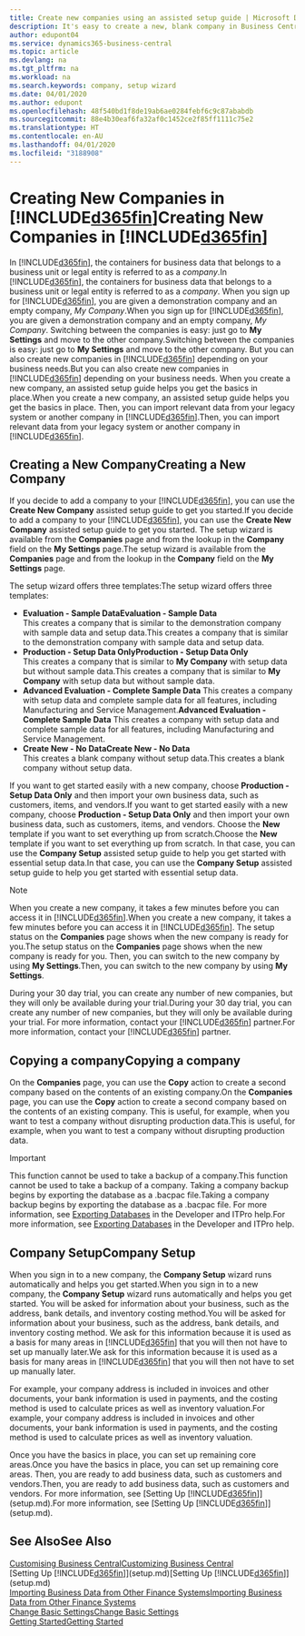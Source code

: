 ```yaml
---
title: Create new companies using an assisted setup guide | Microsoft Docs
description: It's easy to create a new, blank company in Business Central. An assisted setup guide helps you through the steps, and you can import your existing business data.
author: edupont04
ms.service: dynamics365-business-central
ms.topic: article
ms.devlang: na
ms.tgt_pltfrm: na
ms.workload: na
ms.search.keywords: company, setup wizard
ms.date: 04/01/2020
ms.author: edupont
ms.openlocfilehash: 48f540bd1f8de19ab6ae0284febf6c9c87ababdb
ms.sourcegitcommit: 88e4b30eaf6fa32af0c1452ce2f85ff1111c75e2
ms.translationtype: HT
ms.contentlocale: en-AU
ms.lasthandoff: 04/01/2020
ms.locfileid: "3188908"
---
```

# <a name="creating-new-companies-in-d365fin"></a><span data-ttu-id="196b8-104">Creating New Companies in [!INCLUDE[d365fin](includes/d365fin_md.md)]</span><span class="sxs-lookup"><span data-stu-id="196b8-104">Creating New Companies in [!INCLUDE[d365fin](includes/d365fin_md.md)]</span></span>
<span data-ttu-id="196b8-105">In [!INCLUDE[d365fin](includes/d365fin_md.md)], the containers for business data that belongs to a business unit or legal entity is referred to as a *company*.</span><span class="sxs-lookup"><span data-stu-id="196b8-105">In [!INCLUDE[d365fin](includes/d365fin_md.md)], the containers for business data that belongs to a business unit or legal entity is referred to as a *company*.</span></span> <span data-ttu-id="196b8-106">When you sign up for [!INCLUDE[d365fin](includes/d365fin_md.md)], you are given a demonstration company and an empty company, *My Company*.</span><span class="sxs-lookup"><span data-stu-id="196b8-106">When you sign up for [!INCLUDE[d365fin](includes/d365fin_md.md)], you are given a demonstration company and an empty company, *My Company*.</span></span> <span data-ttu-id="196b8-107">Switching between the companies is easy: just go to **My Settings** and move to the other company.</span><span class="sxs-lookup"><span data-stu-id="196b8-107">Switching between the companies is easy: just go to **My Settings** and move to the other company.</span></span> <span data-ttu-id="196b8-108">But you can also create new companies in [!INCLUDE[d365fin](includes/d365fin_md.md)] depending on your business needs.</span><span class="sxs-lookup"><span data-stu-id="196b8-108">But you can also create new companies in [!INCLUDE[d365fin](includes/d365fin_md.md)] depending on your business needs.</span></span> <span data-ttu-id="196b8-109">When you create a new company, an assisted setup guide helps you get the basics in place.</span><span class="sxs-lookup"><span data-stu-id="196b8-109">When you create a new company, an assisted setup guide helps you get the basics in place.</span></span> <span data-ttu-id="196b8-110">Then, you can import relevant data from your legacy system or another company in [!INCLUDE[d365fin](includes/d365fin_md.md)].</span><span class="sxs-lookup"><span data-stu-id="196b8-110">Then, you can import relevant data from your legacy system or another company in [!INCLUDE[d365fin](includes/d365fin_md.md)].</span></span>  

## <a name="creating-a-new-company"></a><span data-ttu-id="196b8-111">Creating a New Company</span><span class="sxs-lookup"><span data-stu-id="196b8-111">Creating a New Company</span></span>
<span data-ttu-id="196b8-112">If you decide to add a company to your [!INCLUDE[d365fin](includes/d365fin_md.md)], you can use the **Create New Company** assisted setup guide to get you started.</span><span class="sxs-lookup"><span data-stu-id="196b8-112">If you decide to add a company to your [!INCLUDE[d365fin](includes/d365fin_md.md)], you can use the **Create New Company** assisted setup guide to get you started.</span></span> <span data-ttu-id="196b8-113">The setup wizard is available from the **Companies** page and from the lookup in the **Company** field on the **My Settings** page.</span><span class="sxs-lookup"><span data-stu-id="196b8-113">The setup wizard is available from the **Companies** page and from the lookup in the **Company** field on the **My Settings** page.</span></span>  

<span data-ttu-id="196b8-114">The setup wizard offers three templates:</span><span class="sxs-lookup"><span data-stu-id="196b8-114">The setup wizard offers three templates:</span></span>

-   <span data-ttu-id="196b8-115">**Evaluation - Sample Data**</span><span class="sxs-lookup"><span data-stu-id="196b8-115">**Evaluation - Sample Data**</span></span>  
    <span data-ttu-id="196b8-116">This creates a company that is similar to the demonstration company with sample data and setup data.</span><span class="sxs-lookup"><span data-stu-id="196b8-116">This creates a company that is similar to the demonstration company with sample data and setup data.</span></span>  
-   <span data-ttu-id="196b8-117">**Production - Setup Data Only**</span><span class="sxs-lookup"><span data-stu-id="196b8-117">**Production - Setup Data Only**</span></span>  
    <span data-ttu-id="196b8-118">This creates a company that is similar to **My Company** with setup data but without sample data.</span><span class="sxs-lookup"><span data-stu-id="196b8-118">This creates a company that is similar to **My Company** with setup data but without sample data.</span></span>
-   <span data-ttu-id="196b8-119">**Advanced Evaluation - Complete Sample Data** This creates a company with setup data and complete sample data for all features, including Manufacturing and Service Management.</span><span class="sxs-lookup"><span data-stu-id="196b8-119">**Advanced Evaluation - Complete Sample Data** This creates a company with setup data and complete sample data for all features, including Manufacturing and Service Management.</span></span>
-   <span data-ttu-id="196b8-120">**Create New - No Data**</span><span class="sxs-lookup"><span data-stu-id="196b8-120">**Create New - No Data**</span></span>  
    <span data-ttu-id="196b8-121">This creates a blank company without setup data.</span><span class="sxs-lookup"><span data-stu-id="196b8-121">This creates a blank company without setup data.</span></span>  

<span data-ttu-id="196b8-122">If you want to get started easily with a new company, choose **Production - Setup Data Only** and then import your own business data, such as customers, items, and vendors.</span><span class="sxs-lookup"><span data-stu-id="196b8-122">If you want to get started easily with a new company, choose **Production - Setup Data Only** and then import your own business data, such as customers, items, and vendors.</span></span> <span data-ttu-id="196b8-123">Choose the **New** template if you want to set everything up from scratch.</span><span class="sxs-lookup"><span data-stu-id="196b8-123">Choose the **New** template if you want to set everything up from scratch.</span></span> <span data-ttu-id="196b8-124">In that case, you can use the **Company Setup** assisted setup guide to help you get started with essential setup data.</span><span class="sxs-lookup"><span data-stu-id="196b8-124">In that case, you can use the **Company Setup** assisted setup guide to help you get started with essential setup data.</span></span>  

> [!NOTE]  
>   <span data-ttu-id="196b8-125">When you create a new company, it takes a few minutes before you can access it in [!INCLUDE[d365fin](includes/d365fin_md.md)].</span><span class="sxs-lookup"><span data-stu-id="196b8-125">When you create a new company, it takes a few minutes before you can access it in [!INCLUDE[d365fin](includes/d365fin_md.md)].</span></span> <span data-ttu-id="196b8-126">The setup status on the **Companies** page shows when the new company is ready for you.</span><span class="sxs-lookup"><span data-stu-id="196b8-126">The setup status on the **Companies** page shows when the new company is ready for you.</span></span> <span data-ttu-id="196b8-127">Then, you can switch to the new company by using **My Settings**.</span><span class="sxs-lookup"><span data-stu-id="196b8-127">Then, you can switch to the new company by using **My Settings**.</span></span>  

<span data-ttu-id="196b8-128">During your 30 day trial, you can create any number of new companies, but they will only be available during your trial.</span><span class="sxs-lookup"><span data-stu-id="196b8-128">During your 30 day trial, you can create any number of new companies, but they will only be available during your trial.</span></span> <span data-ttu-id="196b8-129">For more information, contact your [!INCLUDE[d365fin](includes/d365fin_md.md)] partner.</span><span class="sxs-lookup"><span data-stu-id="196b8-129">For more information, contact your [!INCLUDE[d365fin](includes/d365fin_md.md)] partner.</span></span>  

## <a name="copying-a-company"></a><span data-ttu-id="196b8-130">Copying a company</span><span class="sxs-lookup"><span data-stu-id="196b8-130">Copying a company</span></span>
<span data-ttu-id="196b8-131">On the **Companies** page, you can use the **Copy** action to create a second company based on the contents of an existing company.</span><span class="sxs-lookup"><span data-stu-id="196b8-131">On the **Companies** page, you can use the **Copy** action to create a second company based on the contents of an existing company.</span></span> <span data-ttu-id="196b8-132">This is useful, for example, when you want to test a company without disrupting production data.</span><span class="sxs-lookup"><span data-stu-id="196b8-132">This is useful, for example, when you want to test a company without disrupting production data.</span></span>

> [!Important]
> <span data-ttu-id="196b8-133">This function cannot be used to take a backup of a company.</span><span class="sxs-lookup"><span data-stu-id="196b8-133">This function cannot be used to take a backup of a company.</span></span> <span data-ttu-id="196b8-134">Taking a company backup begins by exporting the database as a .bacpac file.</span><span class="sxs-lookup"><span data-stu-id="196b8-134">Taking a company backup begins by exporting the database as a .bacpac file.</span></span> <span data-ttu-id="196b8-135">For more information, see [Exporting Databases](/dynamics365/business-central/dev-itpro/administration/tenant-admin-center-database-export) in the Developer and ITPro help.</span><span class="sxs-lookup"><span data-stu-id="196b8-135">For more information, see [Exporting Databases](/dynamics365/business-central/dev-itpro/administration/tenant-admin-center-database-export) in the Developer and ITPro help.</span></span>

## <a name="company-setup"></a><span data-ttu-id="196b8-136">Company Setup</span><span class="sxs-lookup"><span data-stu-id="196b8-136">Company Setup</span></span>
<span data-ttu-id="196b8-137">When you sign in to a new company, the **Company Setup** wizard runs automatically and helps you get started.</span><span class="sxs-lookup"><span data-stu-id="196b8-137">When you sign in to a new company, the **Company Setup** wizard runs automatically and helps you get started.</span></span> <span data-ttu-id="196b8-138">You will be asked for information about your business, such as the address, bank details, and inventory costing method.</span><span class="sxs-lookup"><span data-stu-id="196b8-138">You will be asked for information about your business, such as the address, bank details, and inventory costing method.</span></span> <span data-ttu-id="196b8-139">We ask for this information because it is used as a basis for many areas in [!INCLUDE[d365fin](includes/d365fin_md.md)] that you will then not have to set up manually later.</span><span class="sxs-lookup"><span data-stu-id="196b8-139">We ask for this information because it is used as a basis for many areas in [!INCLUDE[d365fin](includes/d365fin_md.md)] that you will then not have to set up manually later.</span></span>  

<span data-ttu-id="196b8-140">For example, your company address is included in invoices and other documents, your bank information is used in payments, and the costing method is used to calculate prices as well as inventory valuation.</span><span class="sxs-lookup"><span data-stu-id="196b8-140">For example, your company address is included in invoices and other documents, your bank information is used in payments, and the costing method is used to calculate prices as well as inventory valuation.</span></span>  

<span data-ttu-id="196b8-141">Once you have the basics in place, you can set up remaining core areas.</span><span class="sxs-lookup"><span data-stu-id="196b8-141">Once you have the basics in place, you can set up remaining core areas.</span></span> <span data-ttu-id="196b8-142">Then, you are ready to add business data, such as customers and vendors.</span><span class="sxs-lookup"><span data-stu-id="196b8-142">Then, you are ready to add business data, such as customers and vendors.</span></span> <span data-ttu-id="196b8-143">For more information, see [Setting Up [!INCLUDE[d365fin](includes/d365fin_md.md)]](setup.md).</span><span class="sxs-lookup"><span data-stu-id="196b8-143">For more information, see [Setting Up [!INCLUDE[d365fin](includes/d365fin_md.md)]](setup.md).</span></span>  

## <a name="see-also"></a><span data-ttu-id="196b8-144">See Also</span><span class="sxs-lookup"><span data-stu-id="196b8-144">See Also</span></span>
[<span data-ttu-id="196b8-145">Customising Business Central</span><span class="sxs-lookup"><span data-stu-id="196b8-145">Customizing Business Central</span></span>](ui-customizing-overview.md)  
<span data-ttu-id="196b8-146">[Setting Up [!INCLUDE[d365fin](includes/d365fin_md.md)]](setup.md)</span><span class="sxs-lookup"><span data-stu-id="196b8-146">[Setting Up [!INCLUDE[d365fin](includes/d365fin_md.md)]](setup.md)</span></span>  
[<span data-ttu-id="196b8-147">Importing Business Data from Other Finance Systems</span><span class="sxs-lookup"><span data-stu-id="196b8-147">Importing Business Data from Other Finance Systems</span></span>](across-import-data-configuration-packages.md)  
[<span data-ttu-id="196b8-148">Change Basic Settings</span><span class="sxs-lookup"><span data-stu-id="196b8-148">Change Basic Settings</span></span>](ui-change-basic-settings.md)  
[<span data-ttu-id="196b8-149">Getting Started</span><span class="sxs-lookup"><span data-stu-id="196b8-149">Getting Started</span></span>](product-get-started.md)  
